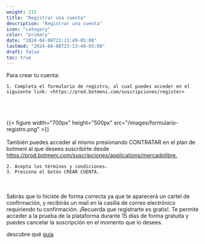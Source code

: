 ```yaml
---
weight: 215
title: "Registrar una cuenta"
description: "Registrar una cuenta"
icon: "category"
color: "primary"
date: "2024-04-08T23:13:49-05:00"
lastmod: "2024-04-08T23:13:49-05:00"
draft: false
toc: true
---
```


Para crear tu cuenta:

    1. Completa el formulario de registro, al cual puedes acceder en el siguiente link: <https://prod.botmeni.com/suscripciones/register>
 <br></br>   
    {{< figure width="700px" height="500px" src="/images/formulario-registro.png" >}}
<br></br>
    También puedes acceder al mismo presionando CONTRATAR en el plan de botmeni al que desees suscribirte desde <https://prod.botmeni.com/suscripciones/applications/mercadolibre.>

    2. Acepta los términos y condiciones.
    3. Presiona el botón CREAR CUENTA.
<br></br>
Sabrás que lo hiciste de forma correcta ya que te aparecerá un cartel de confirmación, y recibirás un mail en la casilla de correo electrónico requiriendo tu confirmación.
¡Recuerda que registrarte es gratis!. Te permite acceder a la prueba de la plataforma durante 15 días de forma gratuita y puedes cancelar la suscripción en el momento que lo desees.






descubre qué [guia](../../bienvenida.md#¡estamos-aquí-para-ayudarte-ayudarte)


